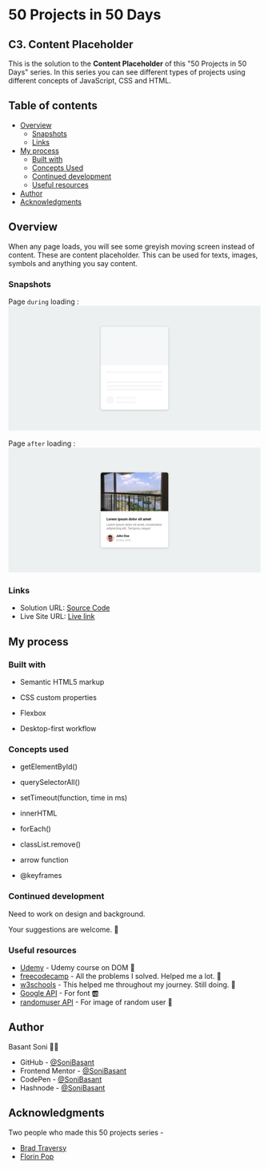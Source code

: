 # 50 Projects in 50 Days

## C3. Content Placeholder

This is the solution to the **Content Placeholder** of this "50 Projects in 50 Days" series. In this series you can see different types of projects using different concepts of JavaScript, CSS and HTML.

## Table of contents

- [Overview](#overview)
  - [Snapshots](#snapshots)
  - [Links](#links)
- [My process](#my-process)
  - [Built with](#built-with)
  - [Concepts Used](#concepts-used)
  - [Continued development](#continued-development)
  - [Useful resources](#useful-resources)
- [Author](#author)
- [Acknowledgments](#acknowledgments)

## Overview

When any page loads, you will see some greyish moving screen instead of content. These are content placeholder. This can be used for texts, images, symbols and anything you say content.

### Snapshots

Page `during` loading :
![Content Placeholder](Images/Content-ph-snap-1.png)

Page `after` loading :
![Content Placeholder](Images/Content-ph-snap-2.png)

### Links

- Solution URL: [Source Code](https://github.com/SoniBasant/50-Projects-on-JS-DOM/tree/main/C3.%20Content%20Placeholder)
- Live Site URL: [Live link](https://sonibasant.github.io/50-Projects-on-JS-DOM/C3.%20Content%20Placeholder/contentPH.html)

## My process

### Built with

- Semantic HTML5 markup

- CSS custom properties
- Flexbox
- Desktop-first workflow

### Concepts used

- getElementById()

- querySelectorAll()
- setTimeout(function, time in ms)
- innerHTML
- forEach()
- classList.remove()
- arrow function
- @keyframes

### Continued development

Need to work on design and background.

Your suggestions are welcome. 🙌

### Useful resources

- [Udemy](https://www.udemy.com/course/50-projects-50-days/) - Udemy course on DOM 🤝
- [freecodecamp](https://www.freecodecamp.org/) - All the problems I solved. Helped me a lot. 🙌
- [w3schools](https://www.w3schools.com) - This helped me throughout my journey. Still doing. 🙂
- [Google API](https://fonts.googleapis.com/css2?family=Roboto:wght@400;700&display=swap) - For font 🆎
- [randomuser API](https://randomuser.me/api/portraits/men/45.jpg) - For image of random user 👨

## Author

Basant Soni 👨‍💻

- GitHub - [@SoniBasant](https://github.com/SoniBasant)
- Frontend Mentor - [@SoniBasant](https://www.frontendmentor.io/profile/SoniBasant)
- CodePen - [@SoniBasant](https://codepen.io/sonibasant)
- Hashnode - [@SoniBasant](https://sonibasant.hashnode.dev/)

## Acknowledgments

Two people who made this 50 projects series -

- [Brad Traversy](https://github.com/bradtraversy)
- [Florin Pop](https://github.com/florinpop17)
